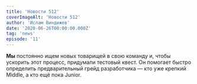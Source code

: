 ```yaml
---
title: 'Новости 512'
coverImageAlt: 'Новости 512'
author: 'Ислам Виндижев'
date: '2020-06-26T00:00:00.000Z'
tag: 'news'
episode: '11'
---
```


**Мы** постоянно ищем новых товарищей в свою команду и, чтобы ускорить этот процесс, придумали тестовый квест. Он помогает быстро определить предварительный грейд разработчика — кто уже крепкий Middle, а кто ещё пока Junior.
